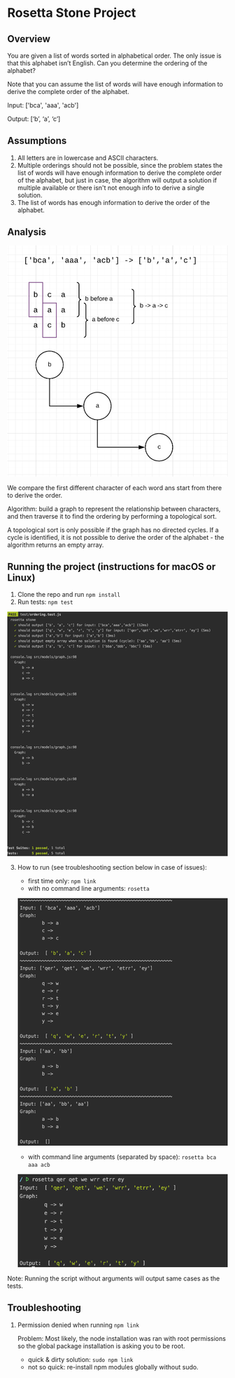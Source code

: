 # Rosetta Stone Project

## Overview

You are given a list of words sorted in alphabetical order. The only issue is that this alphabet isn’t English. Can you determine the ordering of the alphabet?

Note that you can assume the list of words will have enough information to derive the complete order of the alphabet.

Input: ['bca', 'aaa', 'acb']

Output: [‘b’, ‘a’, ‘c’]  

## Assumptions

1. All letters are in lowercase and ASCII characters.
2. Multiple orderings should not be possible, since the problem states the list of words will have enough information to derive the complete order of the alphabet, 
but just in case, the algorithm will output a solution if multiple available or there isn't not enough info to derive a single solution.
3. The list of words has enough information to derive the order of the alphabet.

## Analysis

![Analysis](docs/graph.png)

We compare the first different character of each word ans start from there to derive the order.

Algorithm:  build a graph to represent the relationship between characters, and then traverse it to find the ordering by performing a topological sort.

A topological sort is only possible if the graph has no directed cycles. If a cycle is identified, it is not possible to derive the order of the alphabet - the algorithm returns an empty array.

## Running the project (instructions for macOS or Linux)

1. Clone the repo and run ```npm install```
2. Run tests: ```npm test```

![Tests](docs/test.png)

3. How to run (see troubleshooting section below in case of issues): 
         
   * first time only: ```npm link``` 
   * with no command line arguments: ```rosetta```
   
   ![rosetta with no arguments](docs/cli.png)
   
   * with command line arguments (separated by space): ```rosetta bca aaa acb```
   
   ![rosetta with args](docs/cli-args.png)
   
Note: Running the script without arguments will output same cases as the tests. 

## Troubleshooting

1. Permission denied when running ```npm link```

   Problem: Most likely, the node installation was ran with root permissions so the global package installation is asking you to be root.
  
   * quick & dirty solution: ```sudo npm link```
   * not so quick: re-install npm modules globally without sudo.